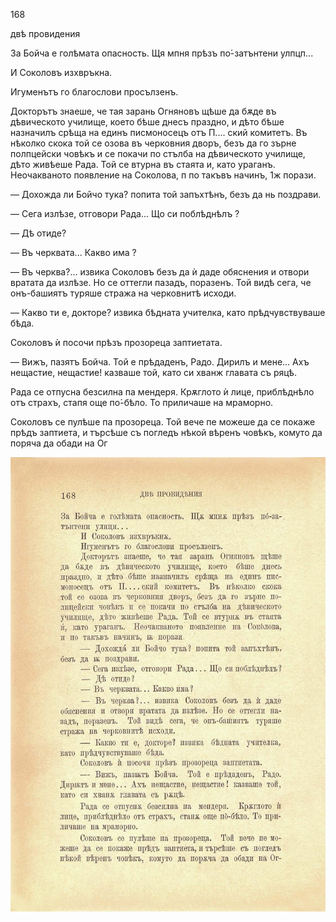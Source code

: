 ﻿168

двѣ провидения

За Бойча е голѣмата опасность. Щя мпня прѣзъ по́-затънтени улпцп...

И Соколовъ изхвръкна.

Игуменътъ го благослови просълзенъ.

Докторътъ знаеше, че тая зарань Огняновъ щѣше да бѫде въ дѣвическото училище, което бѣше днесъ праздно, и дѣто бѣше назначилъ срѣща на единъ писмоносецъ отъ П.... ский комитетъ. Въ нѣколко скока той се озова въ черковния дворъ, безъ да го зърне полпцейски човѣкъ и се покачи по стълба на дѣвическото училище, дѣто живѣеше Рада. Той се втурна въ стаята и, като ураганъ. Неочакваното появление на Соколова, п по такъвъ начинъ, 1ж порази.

— Дохожда ли Бойчо тука? попита той запъхтѣнъ, безъ да нь поздрави.

— Сега излѣзе, отговори Рада... Що си поблѣднѣлъ ?

— Дѣ отиде?

— Въ черквата... Какво има ?

— Въ черква?... извика Соколовъ безъ да ѝ даде обяснения и отвори вратата да излѣзе. Но се оттегли пазадъ, поразенъ. Той видѣ сега, че онъ-башиятъ туряше стража на черковнитѣ исходи.

— Какво ти е, докторе? извика бѣдната учителка, като прѣдчувствуваше бѣда.

Соколовъ ѝ посочи прѣзъ прозореца заптиетата.

— Вижъ, пазятъ Бойча. Той е прѣдаденъ, Радо. Дирилъ и мене... Ахъ нещастие, нещастие! казваше той, като си хванж главата съ ряцѣ.

Рада се отпусна безсилна па мендеря. Крѫглото ѝ лице, приблѣднѣло отъ страхъ, стапя още по́-бѣло. То приличаше на мраморно.

Соколовъ се пулѣше па прозореца. Той вече пе можеше да се покаже прѣдъ заптиета, и търсѣше съ погледъ нѣкой вѣренъ човѣкъ, комуто да поряча да обади на Ог

![original](../images/191.jpg)


